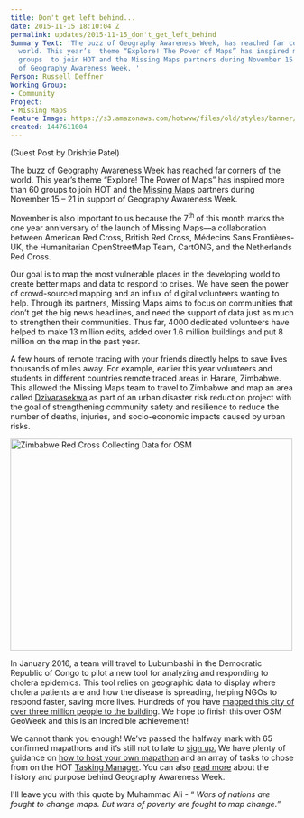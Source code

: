 ```yaml
---
title: Don't get left behind...
date: 2015-11-15 18:10:04 Z
permalink: updates/2015-11-15_don't_get_left_behind
Summary Text: 'The buzz of Geography Awareness Week, has reached far corners of the
  world. This year’s  theme “Explore! The Power of Maps” has inspired more than  60
  groups  to join HOT and the Missing Maps partners during November 15 – 21 in support
  of Geography Awareness Week. '
Person: Russell Deffner
Working Group:
- Community
Project:
- Missing Maps
Feature Image: https://s3.amazonaws.com/hotwww/files/old/styles/banner/public/ZimbabweRC.png
created: 1447611004
---
```


<p>(Guest Post by Drishtie Patel)</p><p>The buzz of Geography Awareness Week has reached far corners of the world. This year’s theme “Explore! The Power of Maps” has inspired more than 60 groups to join HOT and the&nbsp;<a href="http://www.missingmaps.org/"><span lang="UZ-CYR">Missing Maps</span></a>&nbsp;partners during November 15 – 21 in support of Geography Awareness Week.</p><p>November is also important to us because the 7<sup>th </sup>of this month marks the one year anniversary of the launch of Missing Maps—a collaboration between American Red Cross, British Red Cross, Médecins Sans Frontières-UK, the Humanitarian OpenStreetMap Team, CartONG, and the Netherlands Red Cross.</p><p>Our goal is to map the most vulnerable places in the developing world to create better maps and data to respond to crises. We have seen the power of crowd-sourced mapping and an influx of digital volunteers wanting to help. Through its partners, Missing Maps aims to focus on communities that don’t get the big news headlines, and need the support of data just as much to strengthen their communities. Thus far, 4000 dedicated volunteers have helped to make 13 million edits, added over 1.6 million buildings and put 8 million on the map in the past year.</p><p>A few hours of remote tracing with your friends directly helps to save lives thousands of miles away. For example, earlier this year volunteers and students in different countries remote traced areas in Harare, Zimbabwe. This allowed the Missing Maps team to travel to Zimbabwe and map an area called <a href="http://www.openstreetmap.org/#map=15/-17.8065/30.9212">Dzivarasekwa</a> as part of an urban disaster risk reduction project with the goal of strengthening community safety and resilience to reduce the number of deaths, injuries, and socio-economic impacts caused by urban risks.</p><p><img title="Zimbabwe Red Cross Mapping" src="https://s3.amazonaws.com/hotwww/files/old/ZimbabweRC.png" alt="Zimbabwe Red Cross Collecting Data for OSM" style="width:500px;height:375px"></p><p>In January 2016, a team will travel to Lubumbashi in the Democratic Republic of Congo to pilot a new tool for analyzing and responding to cholera epidemics. This tool relies on geographic data to display where cholera patients are and how the disease is spreading, helping NGOs to respond faster, saving more lives. Hundreds of you have <a href="http://www.openstreetmap.org/node/27564973#map=15/-11.6719/27.5125"><span lang="UZ-CYR">mapped this city of over three million people to the building</span></a>. We hope to finish this over OSM GeoWeek and this is an incredible achievement!</p><p>We cannot thank you enough! We’ve passed the halfway mark with 65 confirmed mapathons and it’s still not to late to <a href="https://docs.google.com/forms/d/1SG9DW7ZyEC9Vf78RbApUfBYAQPSIReyxbupGJPCqjtw/viewform?c=0&amp;w=1"><span lang="UZ-CYR">sign up.</span></a> We have plenty of guidance on <a href="http://www.missingmaps.org/mapathons/"><span lang="UZ-CYR">how to host your own mapathon</span></a> and an array of tasks to chose from on the HOT <a href="https://tasks.hotosm.org/?sort_by=priority&amp;direction=asc&amp;search=missing+maps"><span lang="UZ-CYR">Tasking Manager</span></a>. You can also <a href="http://education.nationalgeographic.com/education/programs/geographyawarenessweek/about/?ar_a=1"><span lang="UZ-CYR">read more</span></a>&nbsp;about the history and purpose behind Geography Awareness Week.</p><p>I'll leave you with this quote by Muhammad&nbsp;Ali - “ <em>Wars of nations are fought to change maps. But wars of poverty are fought to map change.</em>”</p>
